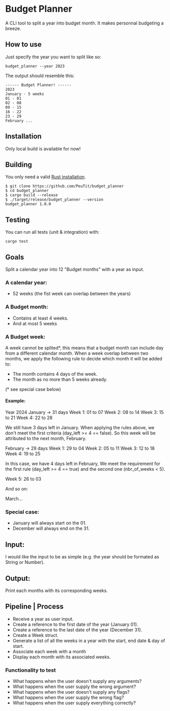 # Budget Planner

A CLI tool to split a year into budget month. It makes personnal budgeting a breeze.

## How to use

Just specify the year you want to split like so:
```
budget_planner --year 2023
```
The output should resemble this:
```
------ Budget Planner! ------
2023
January - 5 weeks
01 - 01
02 - 08
09 - 15
16 - 22
23 - 29
February ...
```

## Installation

Only local build is available for now!

## Building

You only need a valid [Rust installation](https://www.rust-lang.org/tools/install).
```
$ git clone https://github.com/PeuTit/budget_planner
$ cd budget_planner
$ cargo build --release
$ ./target/release/budget_planner --version
budget_planner 1.0.0
```

## Testing

You can run all tests (unit & integration) with:

```
cargo test
```

## Goals
Split a calendar year into 12 "Budget months" with a year as input.

### A calendar year:
- 52 weeks (the fist week can overlap between the years)

### A Budget month:
- Contains at least 4 weeks.
- And at most 5 weeks

### A Budget week:
A week cannot be splited*, this means that a budget month can include day from a different calendar month.
When a week overlap between two months, we apply the following rule to decide which month it will be added to:
- The month contains 4 days of the week.
- The month as no more than 5 weeks already.

(* see special case below)

#### Example:
Year 2024
January -> 31 days
Week 1: 01 to 07
Week 2: 08 to 14
Week 3: 15 to 21
Week 4: 22 to 28

We still have 3 days left in January. When applying the rules above, we don't meet the first criteria (day_left >= 4 == false).
So this week will be attributed to the next month, February.

February -> 29 days
Week 1: 29 to 04
Week 2: 05 to 11
Week 3: 12 to 18
Week 4: 19 to 25

In this case, we have 4 days left in February,
We meet the requirement for the first rule (day_left >= 4 == true) and the second one (nbr_of_weeks < 5).

Week 5: 26 to 03

And so on:

March...

### Special case:
- January will always start on the 01.
- December will always end on the 31.

## Input:
I would like the input to be as simple (e.g. the year should be formated as String or Number).

## Output:
Print each months with its corresponding weeks.

## Pipeline | Process
- Receive a year as user input.
- Create a reference to the first date of the year (January 01).
- Create a reference to the last date of the year (December 31).
- Create a Week struct.
- Generate a list of all the weeks in a year with the start, end date & day of start.
- Associate each week with a month
- Display each month with its associated weeks.

### Functionality to test

- What happens when the user doesn't supply any arguments?
- What happens when the user supply the wrong argument?
- What happens when the user doesn't supply any flags?
- What happens when the user supply the wrong flag?
- What happens when the user supply everything correctly?
